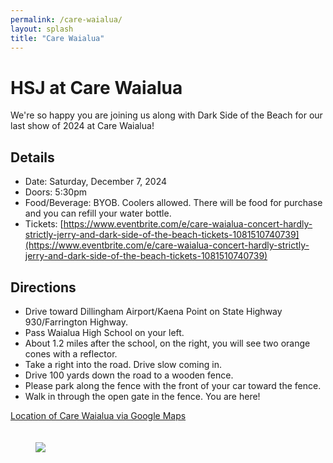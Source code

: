 ```yaml
---
permalink: /care-waialua/
layout: splash
title: "Care Waialua"
---
```


# HSJ at Care Waialua

We're so happy you are joining us along with Dark Side of the Beach for our last show of 2024 at Care Waialua! 

## Details 

* Date: Saturday, December 7, 2024
* Doors: 5:30pm 
* Food/Beverage: BYOB. Coolers allowed. There will be food for purchase and you can refill your water bottle.
* Tickets: [https://www.eventbrite.com/e/care-waialua-concert-hardly-strictly-jerry-and-dark-side-of-the-beach-tickets-1081510740739](https://www.eventbrite.com/e/care-waialua-concert-hardly-strictly-jerry-and-dark-side-of-the-beach-tickets-1081510740739)

## Directions

* Drive toward Dillingham Airport/Kaena Point on State Highway 930/Farrington Highway. 
* Pass Waialua High School on your left. 
* About 1.2 miles after the school, on the right, you will see two orange cones with a reflector.
* Take a right into the road. Drive slow coming in. 
* Drive 100 yards down the road to a wooden fence. 
* Please park along the fence with the front of your car toward the fence.
* Walk in through the open gate in the fence. You are here! 

[Location of Care Waialua via Google Maps](https://www.google.com/maps/place/21%C2%B034'20.9%22N+158%C2%B008'29.9%22W/@21.572483,-158.1442019,913m/data=!3m2!1e3!4b1!4m4!3m3!8m2!3d21.572483!4d-158.141627?hl=en-US&entry=ttu&g_ep=EgoyMDI0MTEyNC4xIKXMDSoASAFQAw%3D%3D)

<figure style="padding-top: 20px; width: 90%" class="align-center">

<img src="{{ site.url }}{{ site.baseurl }}/assets/images/2024-12-07-directions.png">
</figure>
